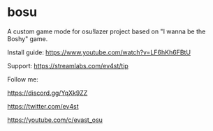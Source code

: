 # bosu
A custom game mode for osu!lazer project based on "I wanna be the Boshy" game.

Install guide:
https://www.youtube.com/watch?v=LF6hKh6FBtU

Support:
https://streamlabs.com/ev4st/tip

Follow me:

https://discord.gg/YqXk9ZZ

https://twitter.com/ev4st

https://youtube.com/c/evast_osu
